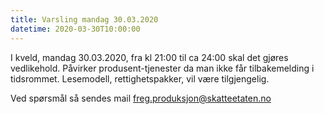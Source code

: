 ```yaml
---
title: Varsling mandag 30.03.2020
datetime: 2020-03-30T10:00:00
---
```

I kveld, mandag 30.03.2020, fra kl 21:00 til ca 24:00 skal det gjøres vedlikehold. Påvirker produsent-tjenester da man ikke får tilbakemelding i tidsrommet.
Lesemodell, rettighetspakker, vil være tilgjengelig.

Ved spørsmål så sendes mail freg.produksjon@skatteetaten.no
